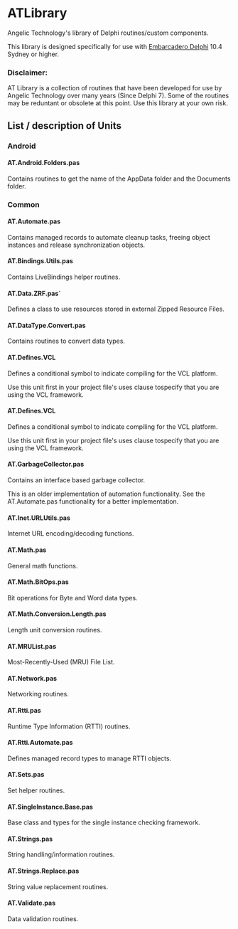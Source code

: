 # ATLibrary

Angelic Technology's library of Delphi routines/custom components.

This library is designed specifically for use with [Embarcadero Delphi](https://www.embarcadero.com/products/delphi) 10.4 Sydney or higher.

### Disclaimer:

AT Library is a collection of routines that have been developed for use by Angelic Technology over many years (Since Delphi 7). Some of the routines may be reduntant or obsolete at this point. Use this library at your own risk.

## List / description of Units

### Android

#### AT.Android.Folders.pas

Contains routines to get the name of the AppData folder and the Documents folder.

### Common

#### AT.Automate.pas

Contains managed records to automate cleanup tasks, freeing object instances and release synchronization objects.

#### AT.Bindings.Utils.pas

Contains LiveBindings helper routines.

#### AT.Data.ZRF.pas`

Defines a class to use resources stored in external Zipped Resource Files.

#### AT.DataType.Convert.pas

Contains routines to convert data types.

#### AT.Defines.VCL

Defines a conditional symbol to indicate compiling for the VCL platform. 

Use this unit first in your project file's uses clause tospecify that you are using the VCL framework. 

#### AT.Defines.VCL

Defines a conditional symbol to indicate compiling for the VCL platform. 

Use this unit first in your project file's uses clause tospecify that you are using the VCL framework. 

#### AT.GarbageCollector.pas

Contains an interface based garbage collector.

This is an older implementation of automation functionality. See the AT.Automate.pas functionality for a better implementation.

#### AT.Inet.URLUtils.pas

Internet URL encoding/decoding functions.

#### AT.Math.pas

General math functions.

#### AT.Math.BitOps.pas

Bit operations for Byte and Word data types.

#### AT.Math.Conversion.Length.pas

Length unit conversion routines.

#### AT.MRUList.pas

Most-Recently-Used (MRU) File List.

#### AT.Network.pas

Networking routines.

#### AT.Rtti.pas

Runtime Type Information (RTTI) routines.

#### AT.Rtti.Automate.pas

Defines managed record types to manage RTTI objects.

#### AT.Sets.pas

Set helper routines.

#### AT.SingleInstance.Base.pas

Base class and types for the single instance checking framework.

#### AT.Strings.pas

String handling/information routines.

#### AT.Strings.Replace.pas

String value replacement routines.

#### AT.Validate.pas

Data validation routines.


